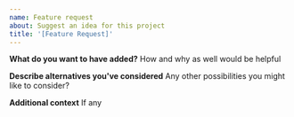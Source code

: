 ```yaml
---
name: Feature request
about: Suggest an idea for this project
title: '[Feature Request]'
---
```


**What do you want to have added?**
How and why as well would be helpful

**Describe alternatives you've considered**
Any other possibilities you might like to consider?

**Additional context**
If any
